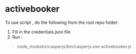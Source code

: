 activebooker
============

To use script , do the following from the root repo folder:

1. Fill in the credentials.json file
2. Run : 
> node_modules/casperjs/bin/casperjs.exe activebooker.js
